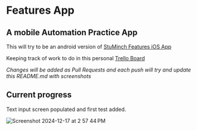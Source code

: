 # Features App

## A mobile Automation Practice App

This will try to be an android version of [StuMinch Features iOS App](https://github.com/StuMinch/Features)

Keeping track of work to do in this personal [Trello Board](https://trello.com/b/R9HMT3Pl/android-features-app)

_Changes will be added as Pull Requests and each push will try and update this README.md with screenshots_

## Current progress
Text input screen populated and first test added.

![Screenshot 2024-12-17 at 2 57 44 PM](https://github.com/user-attachments/assets/57b17826-d3c2-44e8-abab-fd93cc1f3952)
